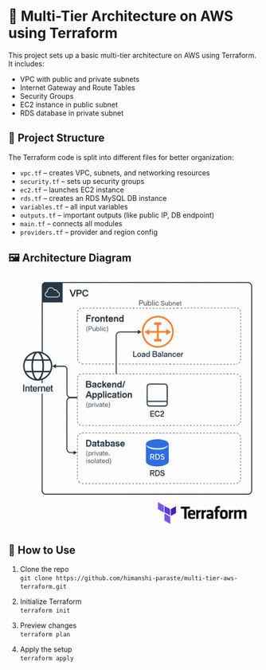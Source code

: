 # 🚀 Multi-Tier Architecture on AWS using Terraform

This project sets up a basic multi-tier architecture on AWS using Terraform. It includes:

- VPC with public and private subnets
- Internet Gateway and Route Tables
- Security Groups
- EC2 instance in public subnet
- RDS database in private subnet

## 📌 Project Structure

The Terraform code is split into different files for better organization:

- `vpc.tf` – creates VPC, subnets, and networking resources
- `security.tf` – sets up security groups
- `ec2.tf` – launches EC2 instance
- `rds.tf` – creates an RDS MySQL DB instance
- `variables.tf` – all input variables
- `outputs.tf` – important outputs (like public IP, DB endpoint)
- `main.tf` – connects all modules
- `providers.tf` – provider and region config

## 🖼️ Architecture Diagram

![Architecture Diagram](multi-tier-architecture.png)

## 🚀 How to Use

1. Clone the repo  
   `git clone https://github.com/himanshi-paraste/multi-tier-aws-terraform.git`

2. Initialize Terraform  
   `terraform init`

3. Preview changes  
   `terraform plan`

4. Apply the setup  
   `terraform apply`
